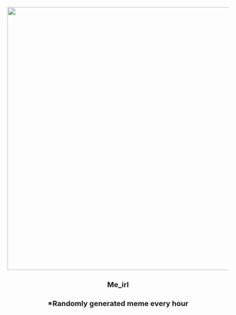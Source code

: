 <p align="center">
        <img src="https://i.redd.it/o6rf6a7jset81.jpg" width="600" height="600">
        </p>
        <h3 align="center">Me_irl</h3>
        <h3 align="center">*Randomly generated meme every hour</h3>
    